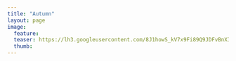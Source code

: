 ```yaml
---
title: "Autumn"
layout: page
image:
  feature:
  teaser: https://lh3.googleusercontent.com/8J1howS_kV7x9Fi89Q9JDFvBnXIQTiBpfkdQ_4ID0pU=w245
  thumb:
---
```

